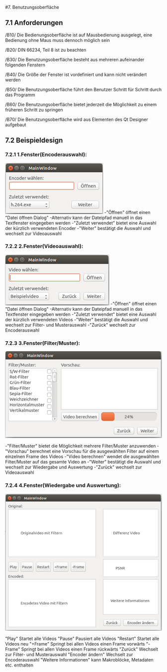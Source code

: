 #7. Benutzungsoberfläche

## 7.1 Anforderungen

/B10/ Die Bedienungsoberfläche ist auf Mausbedienung ausgelegt, eine Bedienung ohne Maus muss dennoch möglich sein

/B20/ DIN 66234, Teil 8 ist zu beachten

/B30/ Die Benutzungsoberfläche besteht aus mehreren aufeinander folgenden Fenstern

/B40/ Die Größe der Fenster ist vordefiniert und kann nicht verändert werden

/B50/ Die Benutzungsoberfläche führt den Benutzer Schritt für Schritt durch das Programm

/B60/ Die Benutzungsoberfläche bietet jederzeit die Möglichkeit zu einem früheren Schritt zu springen

/B70/ Die Benutzungsoberfläche wird aus Elementen des Qt Designer aufgebaut 


## 7.2 Beispieldesign


### 7.2.1 1.Fenster(Encoderauswahl):
![Encoderauswahlfenster](Pflichtenheft/GUI_Entwurf_1/GUI_1.png)
-"Öffnen" öffnet einen "Datei öffnen Dialog"
-Alternativ kann der Dateipfad manuell in das Textfenster eingegeben werden
-"Zuletzt verwendet" bietet eine Auswahl der kürzlich verwendeten Encoder
-"Weiter" bestätigt die Auswahl und wechselt zur Videoauswahl


### 7.2.2 2.Fenster(Videoauswahl):
![Videoauswahlfenster](Pflichtenheft/GUI_Entwurf_1/GUI_2.png)
-"Öffnen" öffnet einen "Datei öffnen Dialog"
-Alternativ kann der Dateipfad manuell in das Textfenster eingegeben werden
-"Zuletzt verwendet" bietet eine Auswahl der kürzlich verwendeten Videos
-"Weiter" bestätigt die Auswahl und wechselt zur Filter- und Musterauswahl
-"Zurück" wechselt zur Encoderauswahl


### 7.2.3 3.Fenster(Filter/Muster):
![Filter/Muster](Pflichtenheft/GUI_Entwurf_1/GUI_3.png)

-"Filter/Muster" bietet die Möglichkeit mehrere Filter/Muster anzuwenden
-"Vorschau" berechnet eine Vorschau für die ausgewählten Filter auf einem einzelnen Frame des Videos
-"Video berechnen" wendet die ausgewählten Filter/Muster auf das gesamte Video an
-"Weiter" bestätigt die Auswahl und wechselt zur Wiedergabe und Auswertung
-"Zurück" wechselt zur Videoauswahl


### 7.2.4 4.Fenster(Wiedergabe und Auswertung):
![Wiedergabe und Auswertung](Pflichtenheft/GUI_Entwurf_1/GUI_4.png)

"Play" Startet alle Videos
"Pause" Pausiert alle Videos
"Restart" Startet alle Videos neu
"+Frame" Springt bei allen Videos einen Frame vorwärts
"-Frame" Springt bei allen Videos einen Frame rückwärts
"Zurück" Wechselt zur Filter- und Musterauswahl
"Encoder ändern" Wechselt zur Encoderauswahl
"Weitere Informationen" kann Makroblöcke, Metadaten etc. enthalten

